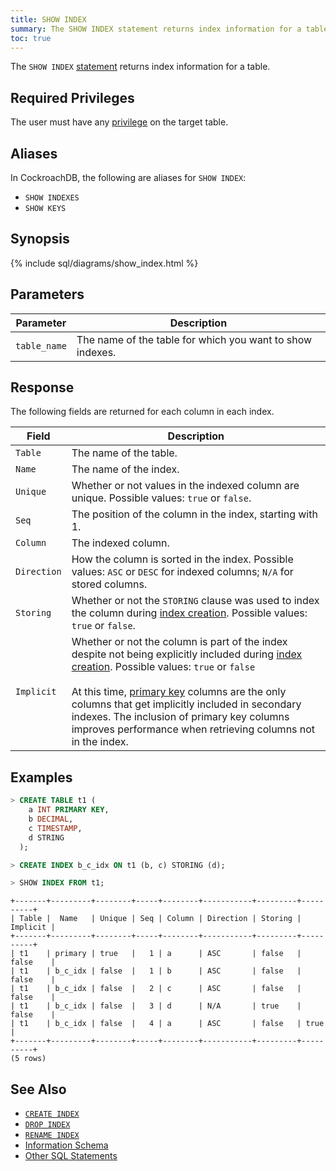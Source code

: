 ```yaml
---
title: SHOW INDEX
summary: The SHOW INDEX statement returns index information for a table.
toc: true
---
```


The `SHOW INDEX` [statement](sql-statements.html) returns index information for a table.


## Required Privileges

The user must have any [privilege](privileges.html) on the target table.

## Aliases

In CockroachDB, the following are aliases for `SHOW INDEX`:

- `SHOW INDEXES`
- `SHOW KEYS`

## Synopsis

{% include sql/diagrams/show_index.html %}

## Parameters

Parameter | Description
----------|------------
`table_name` | The name of the table for which you want to show indexes.

## Response

The following fields are returned for each column in each index.

Field | Description
----------|------------
`Table` | The name of the table.
`Name` | The name of the index.
`Unique` | Whether or not values in the indexed column are unique. Possible values: `true` or `false`.
`Seq` | The position of the column in the index, starting with 1.
`Column` | The indexed column.
`Direction` | How the column is sorted in the index. Possible values: `ASC` or `DESC` for indexed columns; `N/A` for stored columns.
`Storing` | Whether or not the `STORING` clause was used to index the column during [index creation](create-index.html). Possible values: `true` or `false`.
`Implicit` | Whether or not the column is part of the index despite not being explicitly included during [index creation](create-index.html). Possible values: `true` or `false`<br><br>At this time, [primary key](primary-key.html) columns are the only columns that get implicitly included in secondary indexes. The inclusion of primary key columns improves performance when retrieving columns not in the index.

## Examples

~~~ sql
> CREATE TABLE t1 (
    a INT PRIMARY KEY,
    b DECIMAL,
    c TIMESTAMP,
    d STRING
  );

> CREATE INDEX b_c_idx ON t1 (b, c) STORING (d);

> SHOW INDEX FROM t1;
~~~

~~~
+-------+---------+--------+-----+--------+-----------+---------+----------+
| Table |  Name   | Unique | Seq | Column | Direction | Storing | Implicit |
+-------+---------+--------+-----+--------+-----------+---------+----------+
| t1    | primary | true   |   1 | a      | ASC       | false   | false    |
| t1    | b_c_idx | false  |   1 | b      | ASC       | false   | false    |
| t1    | b_c_idx | false  |   2 | c      | ASC       | false   | false    |
| t1    | b_c_idx | false  |   3 | d      | N/A       | true    | false    |
| t1    | b_c_idx | false  |   4 | a      | ASC       | false   | true     |
+-------+---------+--------+-----+--------+-----------+---------+----------+
(5 rows)
~~~

## See Also

- [`CREATE INDEX`](create-index.html)
- [`DROP INDEX`](drop-index.html)
- [`RENAME INDEX`](rename-index.html)
- [Information Schema](information-schema.html)
- [Other SQL Statements](sql-statements.html)
